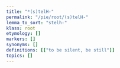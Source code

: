 ```yaml
---
title: "*(s)telH-"
permalink: "/pie/root/(s)telH-"
lemma_to_sort: "stelh-"
klass: root
etymology: []
markers: []
synonyms: []
definitions: [["to be silent, be still"]]
topics: []
---
```

